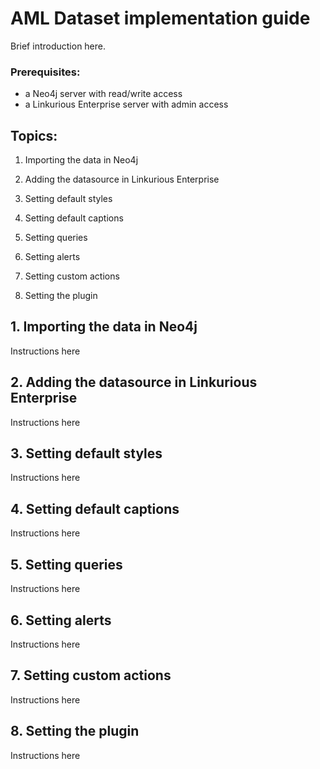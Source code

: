# AML Dataset implementation guide
Brief introduction here.

### Prerequisites:
- a  Neo4j server with read/write access
- a  Linkurious Enterprise server with admin access

## Topics:

1. Importing the data in Neo4j

2. Adding the datasource in Linkurious Enterprise

3. Setting default styles

4. Setting default captions

5. Setting queries

6. Setting alerts

7. Setting custom actions

8. Setting the plugin

## 1. Importing the data in Neo4j
Instructions here

## 2. Adding the datasource in Linkurious Enterprise
Instructions here

## 3. Setting default styles
Instructions here

## 4. Setting default captions
Instructions here

## 5. Setting queries
Instructions here

## 6. Setting alerts
Instructions here

## 7. Setting custom actions
Instructions here

## 8. Setting the plugin
Instructions here
